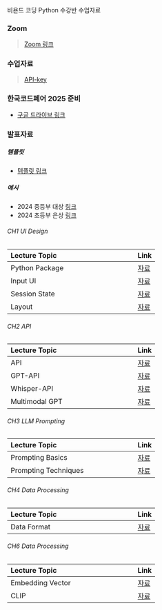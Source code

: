 비욘드 코딩 Python 수강반 수업자료

### Zoom
> [Zoom 링크](https://snu-ac-kr.zoom.us/j/3850287435)

### 수업자료

> [API-key](https://docs.google.com/document/d/1TArgONkQoHQJlrgrAqhl6_mPaZSE-qLIwjaMsFNaUiY/edit?usp=sharing)

### 한국코드페어 2025 준비
- [구글 드라이브 링크](https://drive.google.com/drive/folders/1W1c_jsm9SfZVrPvaU_Yf_UDZYoNquaD9?usp=sharing)

### 발표자료
##### 템플릿
- [템플릿 링크](https://docs.google.com/presentation/d/1f3a00qT1CqFy3DlTMC0tQGzcxErhqEhRtkmCOTaVB1c/edit?usp=sharing)

##### 예시
- 2024 중등부 대상 [링크](https://drive.google.com/file/d/1lcoi9wnlDJX1uIpRdkSmykYtetol_yZQ/view?usp=sharing)
- 2024 초등부 은상 [링크](https://drive.google.com/file/d/1kFb6kD1ah6V57KO03npWRbmW8fsUSOne/view?usp=sharing)


###### CH1 UI Design
| Lecture Topic&nbsp; &nbsp; &nbsp; &nbsp; &nbsp; &nbsp; &nbsp; &nbsp; &nbsp; &nbsp; &nbsp; &nbsp; &nbsp; &nbsp; &nbsp;&nbsp; &nbsp; &nbsp; &nbsp; &nbsp; &nbsp;| Link |
|---------------------|-------|
| Python Package | [자료](./Software/CH1-UI-Design/0_python-package/) |
| Input UI | [자료](./Software/CH1-UI-Design/1_streamlit-inputUI/) |
| Session State | [자료](./Software/CH1-UI-Design/2_streamlit-sessionstate/) |
| Layout | [자료](./Software/CH1-UI-Design/3_streamlit-layout/) |

###### CH2 API
| Lecture Topic&nbsp; &nbsp; &nbsp; &nbsp; &nbsp; &nbsp; &nbsp; &nbsp; &nbsp; &nbsp; &nbsp; &nbsp; &nbsp; &nbsp; &nbsp;&nbsp; &nbsp; &nbsp; &nbsp; &nbsp; &nbsp;| Link |
|---------------------|-------|
| API | [자료](./Software/CH2-API/1_api-basic) |
| GPT-API | [자료](./Software/CH2-API/2_gpt-api) |
| Whisper-API | [자료](./Software/CH2-API/3_whisper-api) |
| Multimodal GPT | [자료](./Software/CH2-API/4_gpt-image-api/) |

###### CH3 LLM Prompting
| Lecture Topic&nbsp; &nbsp; &nbsp; &nbsp; &nbsp; &nbsp; &nbsp; &nbsp; &nbsp; &nbsp; &nbsp; &nbsp; &nbsp; &nbsp; &nbsp;&nbsp; &nbsp; &nbsp; &nbsp; &nbsp; &nbsp;| Link |
|---------------------|-------|
| Prompting Basics | [자료](./Software/CH3-Prompt-Engineering/1_prompting-basic/) |
| Prompting Techniques | [자료](./Software/CH3-Prompt-Engineering/2_prompting-techniques/) |

###### CH4 Data Processing
| Lecture Topic&nbsp; &nbsp; &nbsp; &nbsp; &nbsp; &nbsp; &nbsp; &nbsp; &nbsp; &nbsp; &nbsp; &nbsp; &nbsp; &nbsp; &nbsp;&nbsp; &nbsp; &nbsp; &nbsp; &nbsp; &nbsp;| Link |
|---------------------|-------|
| Data Format | [자료](./Software/CH4-Data-Processing/1_data_format/) |

###### CH6 Data Processing
| Lecture Topic&nbsp; &nbsp; &nbsp; &nbsp; &nbsp; &nbsp; &nbsp; &nbsp; &nbsp; &nbsp; &nbsp; &nbsp; &nbsp; &nbsp; &nbsp;&nbsp; &nbsp; &nbsp; &nbsp; &nbsp; &nbsp;| Link |
|---------------------|-------|
| Embedding Vector | [자료](./Software/CH6-Embedding-Vector/1_embedding/) |
| CLIP | [자료](./Software/CH6-Embedding-Vector/2_clip/) |